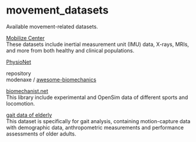 # movement_datasets
Available movement-related datasets.

[Mobilize Center](https://mobilize.stanford.edu/data/available-datasets/) 
<br> These datasets include inertial measurement unit (IMU) data, X-rays, MRIs, and more from both healthy and clinical populations.

[PhysioNet](https://www.physionet.org/about/database/)
<br> 

repository
<br> modenaxe / [awesome-biomechanics](https://github.com/doscsy12/awesome-biomechanics)

[biomechanist.net](https://www.biomechanist.net/multimedia-libraries/motion-library/)
<br> This library include experimental and OpenSim data of different sports and locomotion.

[gait data of elderly](https://data.mendeley.com/datasets/xgw6bg3g8h/1)
<br> This dataset is specifically for gait analysis, containing motion-capture data with demographic data, anthropometric measurements and performance assessments of older adults.
